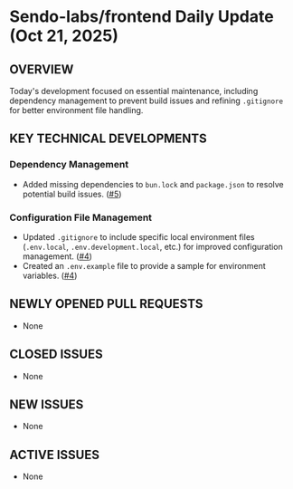 # Sendo-labs/frontend Daily Update (Oct 21, 2025)
## OVERVIEW 
Today's development focused on essential maintenance, including dependency management to prevent build issues and refining `.gitignore` for better environment file handling.

## KEY TECHNICAL DEVELOPMENTS

### Dependency Management
*   Added missing dependencies to `bun.lock` and `package.json` to resolve potential build issues. ([#5](https://github.com/Sendo-labs/frontend/pull/5))

### Configuration File Management
*   Updated `.gitignore` to include specific local environment files (`.env.local`, `.env.development.local`, etc.) for improved configuration management. ([#4](https://github.com/Sendo-labs/frontend/pull/4))
*   Created an `.env.example` file to provide a sample for environment variables. ([#4](https://github.com/Sendo-labs/frontend/pull/4))

## NEWLY OPENED PULL REQUESTS
- None

## CLOSED ISSUES
- None

## NEW ISSUES
- None

## ACTIVE ISSUES
- None